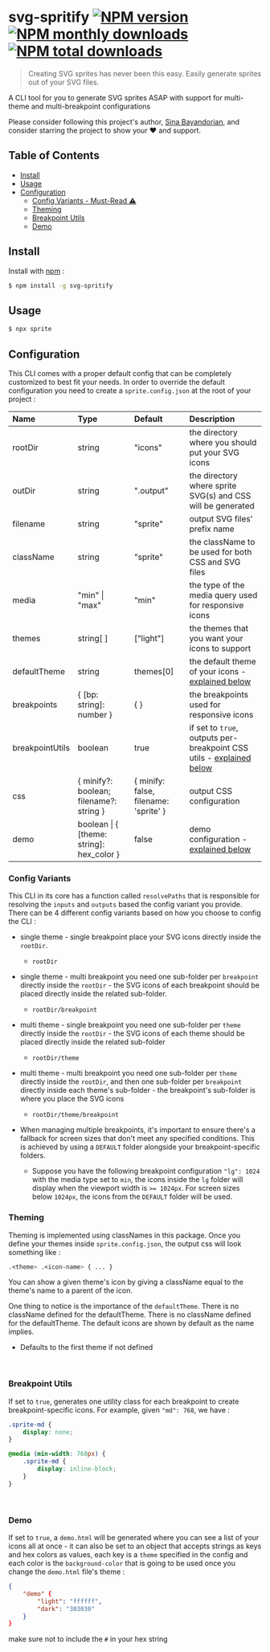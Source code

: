 # svg-spritify [![NPM version](https://img.shields.io/npm/v/svg-spritify.svg?style=flat)](https://www.npmjs.com/package/svg-spritify) [![NPM monthly downloads](https://img.shields.io/npm/dm/svg-spritify.svg?style=flat)](https://npmjs.org/package/svg-spritify) [![NPM total downloads](https://img.shields.io/npm/dt/svg-spritify.svg?style=flat)](https://npmjs.org/package/svg-spritify) 

> Creating SVG sprites has never been this easy. Easily generate sprites out of your SVG files.

A CLI tool for you to generate SVG sprites ASAP with support for multi-theme and multi-breakpoint configurations

Please consider following this project's author, [Sina Bayandorian](https://github.com/sina-byn), and consider starring the project to show your :heart: and support.

## Table of Contents

- [Install](#install)
- [Usage](#usage)
- [Configuration](#configuration)
    - [Config Variants - Must-Read ⚠️](#config-variants)
    - [Theming](#theming)
    - [Breakpoint Utils](#breakpoint-utils)
    - [Demo](#demo)

## Install

Install with [npm](https://www.npmjs.com/package/svg-spritify) :

```sh
$ npm install -g svg-spritify
```

## Usage

```sh
$ npx sprite
```

## Configuration

This CLI comes with a proper default config that can be completely customized to best fit your needs. In order to override the default configuration you need to create a `sprite.config.json` at the root of your project :

| Name            | Type                                      | Default                               | Description                                                         |
|:-----------------|:-------------------------------------------|:---------------------------------------|:---------------------------------------------------------------------|
| rootDir         | string                                    | "icons"                               | the directory where you should put your SVG icons                   |
| outDir          | string                                    | ".output"                             | the directory where sprite SVG(s) and CSS will be generated         |
| filename        | string                                    | "sprite"                              | output SVG files' prefix name                                       |
| className       | string                                    | "sprite"                              | the className to be used for both CSS and SVG files                 |
| media           | "min" \| "max"                            | "min"                                 | the type of the media query used for responsive icons               |
| themes          | string[ ]                                  | ["light"]                             | the themes that you want your icons to support                      |
| defaultTheme    | string                                    | themes[0]                             | the default theme of your icons - [explained below](#theming)                   |
| breakpoints     | { [bp: string]: number }                  | { }                                   | the breakpoints used for responsive icons                           |
| breakpointUtils | boolean                                   | true                                  | if set to `true`, outputs per-breakpoint CSS utils - [explained below](#breakpoint-utils) |
| css             | { minify?: boolean; filename?: string }   | { minify: false, filename: 'sprite' } | output CSS configuration                                            |
| demo            | boolean \| { [theme: string]: hex_color } | false                                 | demo configuration - [explained below](#demo)                                |

### Config Variants

This CLI in its core has a function called `resolvePaths` that is responsible for resolving the `inputs` and `outputs` based the config variant you provide. There can be 4 different config variants based on how you choose to config the CLI :

- single theme - single breakpoint
place your SVG icons directly inside the `rootDir`.
    - `rootDir`

- single theme - multi breakpoint
you need one sub-folder per `breakpoint` directly inside the `rootDir` - the SVG icons of each breakpoint should be placed directly inside the related sub-folder.
    - `rootDir/breakpoint`

- multi theme - single breakpoint
you need one sub-folder per `theme` directly inside the `rootDir` - the SVG icons of each theme should be placed directly inside the related sub-folder
    - `rootDir/theme`

- multi theme - multi breakpoint
you need one sub-folder per `theme` directly inside the `rootDir`, and then one sub-folder per `breakpoint` directly inside each theme's sub-folder - the breakpoint's sub-folder is where you place the SVG icons
    - `rootDir/theme/breakpoint`

- When managing multiple breakpoints, it's important to ensure there's a fallback for screen sizes that don't meet any specified conditions. This is achieved by using a `DEFAULT` folder alongside your breakpoint-specific folders.
    - Suppose you have the following breakpoint configuration `"lg": 1024` with the media type set to `min`, the icons inside the `lg` folder will display when the viewport width is `>= 1024px`. For screen sizes below `1024px`, the icons from the `DEFAULT` folder will be used.

### Theming

Theming is implemented using classNames in this package. Once you define your themes inside `sprite.config.json`, the output css will look something like :

```css
.<theme> .<icon-name> { ... }
```

You can show a given theme's icon by giving a className equal to the theme's name to a parent of the icon.

One thing to notice is the importance of the `defaultTheme`. There is no className defined for the defaultTheme. There is no className defined for the defaultTheme. The default icons are shown by default as the name implies.
- Defaults to the first theme if not defined
<br />

### Breakpoint Utils
If set to `true`, generates one utility class for each breakpoint to create breakpoint-specific icons. For example, given `"md": 768`, we have :

```css
.sprite-md {
    display: none;
}

@media (min-width: 768px) {
    .sprite-md {
        display: inline-block;
    }
}
```
<br />

### Demo

If set to `true`, a `demo.html` will be generated where you can see a list of your icons all at once - it can also be set to an object that accepts strings as keys and hex colors as values, each key is a `theme` specified in the config and each color is the `background-color` that is going to be used once you change the `demo.html` file's theme :


```json
{
    "demo" {
        "light": "ffffff",
        "dark": "303030"
    }
}
```
make sure not to include the `#` in your hex string
<br />